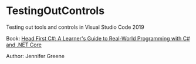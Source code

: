 # TestingOutControls

Testing out tools and controls in Visual Studio Code 2019 

Book: [Head First C#: A Learner's Guide to Real-World Programming with C# and .NET Core]

Author: Jennifer Greene

[Head First C#: A Learner's Guide to Real-World Programming with C# and .NET Core]: https://www.amazon.com/-/de/dp/1491976705/ref=sr_1_1?dchild=1&keywords=c%23+head+first&qid=1616431790&sr=8-1
